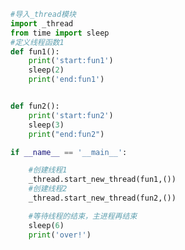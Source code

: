 
<BlogInfo id="491" title="14.thread实现线程" author="白日梦想猿" pv=0 read_times=0 pre_cost_time="0分19秒" category="并发编程" tag_list="['并发编程']" create_time="2020.05.05 17:21:44" update_time="2020.05.05 17:29:29" />

```python
#导入_thread模块
import _thread
from time import sleep
#定义线程函数1
def fun1():
    print('start:fun1')
    sleep(2)
    print('end:fun1')


def fun2():
    print('start:fun2')
    sleep(3)
    print("end:fun2")

if __name__ == '__main__':

    #创建线程1
    _thread.start_new_thread(fun1,())
    #创建线程2
    _thread.start_new_thread(fun2,())

    #等待线程的结束，主进程再结束
    sleep(6)
    print('over!')


```
